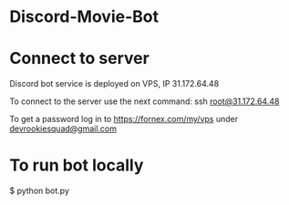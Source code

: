 # Discord-Movie-Bot

# Connect to server

Discord bot service is deployed on VPS, IP 31.172.64.48

To connect to the server use the next command: ssh root@31.172.64.48

To get a password log in to https://fornex.com/my/vps under devrookiesquad@gmail.com 

# To run bot locally

$ python bot.py
